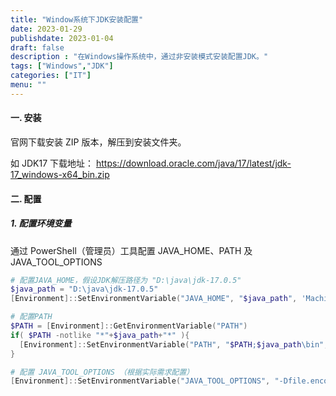 ```yaml
---
title: "Window系统下JDK安装配置"
date: 2023-01-29
publishdate: 2023-01-04
draft: false
description : "在Windows操作系统中，通过非安装模式安装配置JDK。"
tags: ["Windows","JDK"]
categories: ["IT"]
menu: ""
---
```


#### 一. 安装

官网下载安装 ZIP 版本，解压到安装文件夹。

如 JDK17 下载地址： https://download.oracle.com/java/17/latest/jdk-17_windows-x64_bin.zip

#### 二. 配置

##### 1. 配置环境变量

通过 PowerShell（管理员）工具配置 JAVA_HOME、PATH 及 JAVA_TOOL_OPTIONS

```PowerShell
# 配置JAVA_HOME，假设JDK解压路径为 "D:\java\jdk-17.0.5"
$java_path = "D:\java\jdk-17.0.5"
[Environment]::SetEnvironmentVariable("JAVA_HOME", "$java_path", 'Machine')

# 配置PATH
$PATH = [Environment]::GetEnvironmentVariable("PATH")
if( $PATH -notlike "*"+$java_path+"*" ){
  [Environment]::SetEnvironmentVariable("PATH", "$PATH;$java_path\bin", 'Machine')
}

# 配置 JAVA_TOOL_OPTIONS （根据实际需求配置）
[Environment]::SetEnvironmentVariable("JAVA_TOOL_OPTIONS", "-Dfile.encoding=UTF-8", 'Machine')
```

